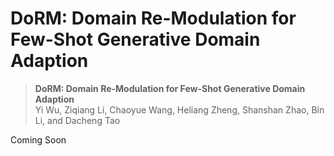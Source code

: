 # DoRM: Domain Re-Modulation for Few-Shot Generative Domain Adaption

> **DoRM: Domain Re-Modulation for Few-Shot Generative Domain Adaption** <br>
> Yi Wu, Ziqiang Li, Chaoyue Wang, Heliang Zheng, Shanshan Zhao, Bin Li, and Dacheng Tao <br>

Coming Soon


